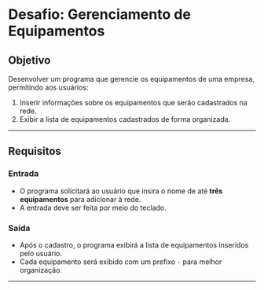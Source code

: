 # Desafio: Gerenciamento de Equipamentos

## Objetivo
Desenvolver um programa que gerencie os equipamentos de uma empresa, permitindo aos usuários:
1. Inserir informações sobre os equipamentos que serão cadastrados na rede.
2. Exibir a lista de equipamentos cadastrados de forma organizada.

---

## Requisitos

### Entrada
- O programa solicitará ao usuário que insira o nome de até **três equipamentos** para adicionar à rede.
- A entrada deve ser feita por meio do teclado.

### Saída
- Após o cadastro, o programa exibirá a lista de equipamentos inseridos pelo usuário.
- Cada equipamento será exibido com um prefixo `-` para melhor organização.

---

